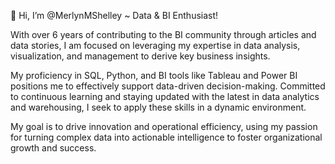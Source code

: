 👋 Hi, I’m @MerlynMShelley ~ Data & BI Enthusiast!

With over 6 years of contributing to the BI community through articles and data stories, I am focused on leveraging my expertise in data analysis, visualization, and management to derive key business insights. 

My proficiency in SQL, Python, and BI tools like Tableau and Power BI positions me to effectively support data-driven decision-making. Committed to continuous learning and staying updated with the latest in data analytics and warehousing, I seek to apply these skills in a dynamic environment. 

My goal is to drive innovation and operational efficiency, using my passion for turning complex data into actionable intelligence to foster organizational growth and success.

<!---
MerlynMShelley/MerlynMShelley is a ✨ special ✨ repository because its `README.md` (this file) appears on your GitHub profile.
You can click the Preview link to take a look at your changes.
--->
